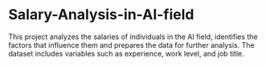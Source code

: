 # Salary-Analysis-in-AI-field
This project  analyzes the salaries of individuals in the AI field, identifies the factors that influence them and prepares the data for further analysis. The dataset includes variables such as experience, work level, and job title.
